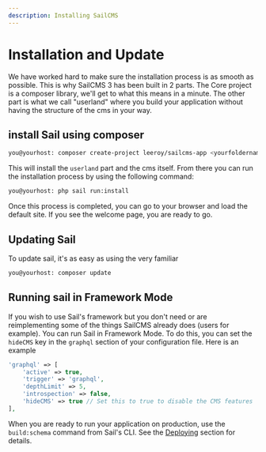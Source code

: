 ```yaml
---
description: Installing SailCMS
---
```

# Installation and Update

We have worked hard to make sure the installation process is as smooth as possible. This is why SailCMS 3
has been built in 2 parts. The Core project is a composer library, we'll get to what this means in a minute. 
The other part is what we call "userland" where you build your application without having the structure
of the cms in your way.

## install Sail using composer

```bash
you@yourhost: composer create-project leeroy/sailcms-app <yourfoldername>
```

This will install the `userland` part and the cms itself. From there you can run the installation 
process by using the following command:

```bash
you@yourhost: php sail run:install
```

Once this process is completed, you can go to your browser and load the default site. If you see
the welcome page, you are ready to go.

## Updating Sail

To update sail, it's as easy as using the very familiar

```bash
you@yourhost: composer update
```

## Running sail in Framework Mode

If you wish to use Sail's framework but you don't need or are reimplementing some of the things SailCMS already does (users for example). You can run Sail in Framework Mode. To do this, you can set the `hideCMS` key in the `graphql` section of your configuration file. Here is an example

````php
'graphql' => [
    'active' => true,
    'trigger' => 'graphql',
    'depthLimit' => 5,
    'introspection' => false,
    'hideCMS' => true // Set this to true to disable the CMS features
],
````

When you are ready to run your application on production, use the `build:schema` command from Sail's CLI. See the [Deploying](/getting-started/deploying) section for details.

